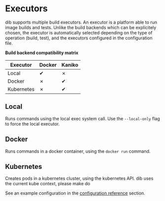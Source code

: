 Executors
=========

dib supports multiple build executors. An executor is a platform able to run image builds and tests.
Unlike the build backends which can be explicitely chosen, the executor is automatically selected depending on the type 
of operation (build, test), and the executors configured in the configuration file.

**Build backend compatibility matrix**

| Executor   | Docker | Kaniko |
|------------|--------|--------|
| Local      | ✔      | ✗      |
| Docker     | ✗      | ✔      |
| Kubernetes | ✗      | ✔      |

## Local

Runs commands using the local exec system call. Use the `--local-only` flag to force the local executor.

## Docker

Runs commands in a docker container, using the `docker run` command.

## Kubernetes

Creates pods in a kubernetes cluster, using the kubernetes API. 
dib uses the current kube context, please make do

See an example configuration in the 
[configuration reference](configuration-reference.md) section.
